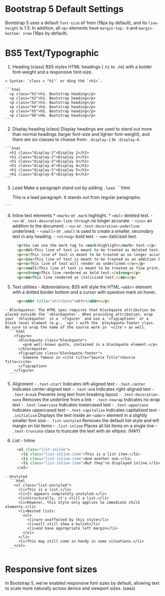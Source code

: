 # Bootstrap 5 Default Settings
  Bootstrap 5 uses a default `font-size` of 1rem (16px by default), and its `line-height` is 1.5.
  In addition, all `<p>` elements have `margin-top: 0` and `margin-bottom: 1rem` (16px by default).


# BS5 Text/Typographic
  1. Heading (class)
    BS5 styles HTML headings (`.h1` to `.h6`) with a bolder font-weight and a responsive font-size.
    
    > Syntax: `class = "h1"` or dùng thẻ `<h1>`.

    ```html
      <p class="h1">h1. Bootstrap heading</p>
      <p class="h2">h2. Bootstrap heading</p>
      <p class="h3">h3. Bootstrap heading</p>
      <p class="h4">h4. Bootstrap heading</p>
      <p class="h5">h5. Bootstrap heading</p>
      <p class="h6">h6. Bootstrap heading</p>
    ```


  2. Display heading (class)
    Display headings are used to stand out more than normal headings (larger font-size and lighter font-weight), and there are six classes to choose from: `.display-1` to `.display-6`.

    ```html
      <h1 class="display-1">Display 1</h1>
      <h1 class="display-2">Display 2</h1>
      <h1 class="display-3">Display 3</h1>
      <h1 class="display-4">Display 4</h1>
      <h1 class="display-5">Display 5</h1>
      <h1 class="display-6">Display 6</h1>
    ```

  3. Lead
    Make a paragraph stand out by adding `.lead`.
    ```html
      <p class="lead">This is a lead paragraph. It stands out from regular paragraphs.</p>
    ```

  4. Inline text elements
    * `<mark>` or `.mark` highlight.
    * `<del>` deleted text.
    - `<s>` or `.text-decoration-line-through` no longer accurate.
    - `<ins>` an addition to the document.
    - `<u>` or `.text-decoration-underline` underlined.
    - `<small>` or `.small` is used to create a smaller, secondary text in any heading.
    - `<strong>` bold text.
    - `<em>` italicized text.
    
      ```html
        <p>You can use the mark tag to <mark>highlight</mark> text.</p>
        <p><del>This line of text is meant to be treated as deleted text.</del></p>
        <p><s>This line of text is meant to be treated as no longer accurate.</s></p>
        <p><ins>This line of text is meant to be treated as an addition to the document.</ins></p>
        <p><u>This line of text will render as underlined.</u></p>
        <p><small>This line of text is meant to be treated as fine print.</small></p>
        <p><strong>This line rendered as bold text.</strong></p>
        <p><em>This line rendered as italicized text.</em></p>
      ```

  4. Text utilities
    - Abbreviations: BS5 will style the HTML `<abbr>` element with a dotted border bottom and a cursor with question mark on hover.
      ```html
        <p><abbr title="attribute">attr</abbr></p>
      ```
    - Blockquotes: The HTML spec requires that blockquote attribution be placed outside the `<blockquote>`. When providing attribution, wrap your `<blockquote>` in a `<figure>` and use a `<figcaption>` or a block level element (e.g., `<p>`) with the .blockquote-footer class. Be sure to wrap the name of the source work in `<cite`> as well.
      ```html
        <figure>
          <blockquote class="blockquote">
            <p>A well-known quote, contained in a blockquote element.</p>
          </blockquote>
          <figcaption class="blockquote-footer">
            Someone famous in <cite title="Source Title">Source Title</cite>
          </figcaption>
        </figure>
      ```

  5. Alignment
    - `.text-start` Indicates left-aligned text
    - `.text-center` Indicates center-aligned text
    - `.text-end` Indicates right-aligned text
    - `.text-break` Prevents long text from breaking layout
    - `.text-decoration-none` Removes the underline from a link
    - `.text-nowrap` Indicates no wrap text
    - `.text-lowercase`	Indicates lowercased text
    - `.text-uppercase` Indicates uppercased text
    - `.text-capitalize` Indicates capitalized text
    - `.initialism` Displays the text inside an `<abbr>` element in a slightly smaller font size
    - `.list-unstyled` Removes the default list-style and left margin on list items
    - `.list-inline` Places all list items on a single line
    - `.text-truncate` class to truncate the text with an ellipsis. (HAY)
  
  6. List
    - Inline
      ```html
        <ul class="list-inline">
          <li class="list-inline-item">This is a list item.</li>
          <li class="list-inline-item">And another one.</li>
          <li class="list-inline-item">But they're displayed inline.</li>
        </ul>
      ```
    - Unstyled
      ```html
        <ul class="list-unstyled">
          <li>This is a list.</li>
          <li>It appears completely unstyled.</li>
          <li>Structurally, it's still a list.</li>
          <li>However, this style only applies to immediate child elements.</li>
          <li>Nested lists:
            <ul>
              <li>are unaffected by this style</li>
              <li>will still show a bullet</li>
              <li>and have appropriate left margin</li>
            </ul>
          </li>
          <li>This may still come in handy in some situations.</li>
        </ul>
      ```

# Responsive font sizes
  In Bootstrap 5, we’ve enabled responsive font sizes by default, allowing text to scale more naturally across device and viewport sizes. (sass)
